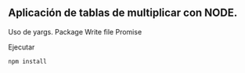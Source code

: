 
## Aplicación de tablas de multiplicar con NODE.

Uso de yargs.
Package
Write file
Promise

Ejecutar 
```
npm install
```